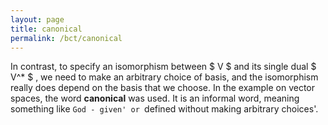 ```yaml
---
layout: page
title: canonical
permalink: /bct/canonical
---
```

In contrast, to specify an isomorphism between $ V $ and its single dual $ V^* $ , we need to make an arbitrary choice of basis, and the isomorphism really does depend on the basis that we choose. In the example on vector spaces, the word **canonical** was used. It is an informal word, meaning something like `God - given' or `defined without making arbitrary choices'.
